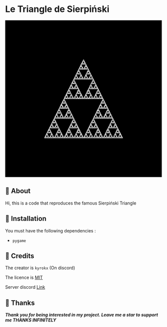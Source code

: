 # Le Triangle de Sierpiński

![Alt](output/8.png)

## 🥶 About <a name = "about"></a>
Hi, this is a code that reproduces the famous Sierpiński Triangle

## 🧰 Installation <a name = "#installation"></a>
You must have the following dependencies :
- `pygame`
## 📌 Credits <a name = "#credits"></a>
The creator is `kyrokx` (On discord)

The licence is [MIT](LICENCE)

Server discord [Link](https://discord.gg/qYbPgM4GgF)

## 💌 Thanks <a name = "#thanks"></a>

_**Thank you for being interested in my project. Leave me a star to support me THANKS INFINITELY**_